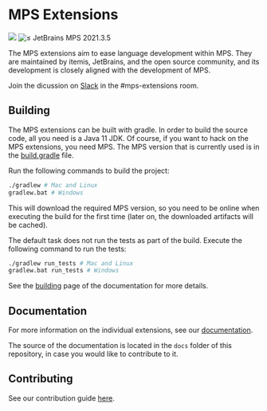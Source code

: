 # MPS Extensions

<a href="https://build.mbeddr.com/project.html?projectId=Mbeddr2_Mbeddr_Gradle_MpsExtensions&tab=projectOverview"><img src="https://build.mbeddr.com/app/rest/builds/buildType:(id:Mbeddr2_Mbeddr_Gradle_MpsExtenstions)/statusIcon"/></a>
![≤ JetBrains MPS 2021.3.5](https://img.shields.io/badge/JetBrains%20MPS-%E2%89%A42021.3.5-orange)

The MPS extensions aim to ease language development within MPS. They are maintained by itemis, JetBrains, and the open source community, and its development is closely aligned with the development of MPS.

Join the dicussion on [Slack](https://slack-mps.jetbrains.com) in the #mps-extensions room.

## Building

The MPS extensions can be built with gradle. In order to build the source code, all you need is a Java 11 JDK. Of course, if you want to hack on the MPS extensions, you need MPS. The MPS version that is currently used is in the [build.gradle](https://github.com/JetBrains/MPS-extensions/blob/master/build.gradle#L61) file.

Run the following commands to build the project:

```bash
./gradlew # Mac and Linux
gradlew.bat # Windows
```

This will download the required MPS version, so you need to be online when executing the build for the first time (later on, the downloaded artifacts will be cached).

The default task does not run the tests as part of the build. Execute the following command to run the tests:

```bash
./gradlew run_tests # Mac and Linux
gradlew.bat run_tests # Windows
```

See the [building](https://jetbrains.github.io/MPS-extensions/building/) page of the documentation for more details.

## Documentation

For more information on the individual extensions, see our [documentation](https://jetbrains.github.io/MPS-extensions).

The source of the documentation is located in the `docs` folder of this repository, in case you would like to contribute to it.

## Contributing

See our contribution guide [here](https://jetbrains.github.io/MPS-extensions/contributing/).
